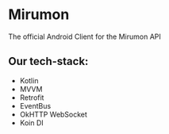 # Mirumon
The official Android Client for the Mirumon API 

## Our tech-stack:
* Kotlin
* MVVM
* Retrofit 
* EventBus
* OkHTTP WebSocket
* Koin DI


